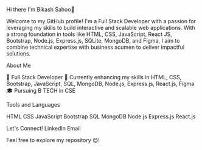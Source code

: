 Hi there I'm Bikash Sahoo👋

Welcome to my GitHub profile! I'm a Full Stack Developer with a passion for leveraging my skills to build interactive and scalable web applications. With a strong foundation in tools like HTML, CSS, JavaScript, React JS, Bootstrap, Node.js, Express.js, SQLite, MongoDB, and Figma, I aim to combine technical expertise with business acumen to deliver impactful solutions.

About Me

💼 Full Stack Developer
🌱 Currently enhancing my skills in HTML, CSS, Bootstrap, JavaScript, SQL, MongoDB, Node.js, Express.js, React.js, Figma
🎓 Pursuing B TECH in CSE


Tools and Languages

HTML CSS JavaScript Bootstrap SQL MongoDB Node.js Express.js React.js 

Let's Connect!
LinkedIn Email

Feel free to explore my repository 😊!
